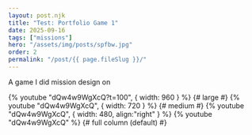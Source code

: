 ```yaml
---
layout: post.njk
title: "Test: Portfolio Game 1"
date: 2025-09-16
tags: ["missions"]
hero: "/assets/img/posts/spfbw.jpg"
order: 2
permalink: "/post/{{ page.fileSlug }}/"
---
```

A game I did mission design on

{% youtube "dQw4w9WgXcQ?t=100", { width: 960 } %}         {# large #}
{% youtube "dQw4w9WgXcQ", { width: 720 } %}         {# medium #}
{% youtube "dQw4w9WgXcQ", { width: 480, align:"right" } %}
{% youtube "dQw4w9WgXcQ" %}                         {# full column (default) #}




